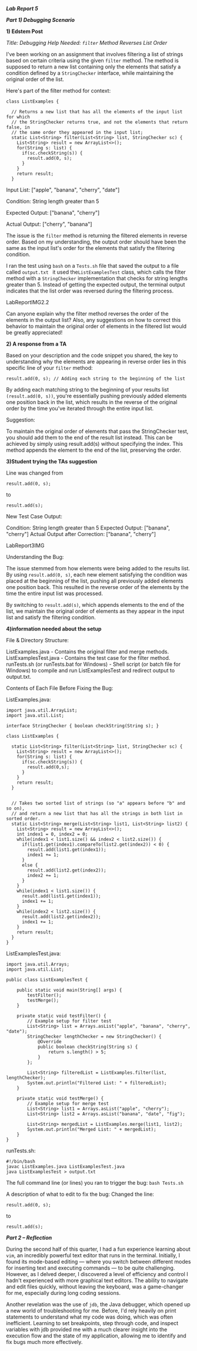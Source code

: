 ***Lab Report 5***

***Part 1) Debugging Scenario***

**1) Edstem Post**

*Title: Debugging Help Needed: `filter` Method Reverses List Order*

I've been working on an assignment that involves filtering a list of strings based on certain criteria using the given `filter` method. The method is supposed to return a new list containing only the elements that satisfy a condition defined by a `StringChecker` interface, while maintaining the original order of the list.

Here's part of the filter method for context:

```
class ListExamples {

  // Returns a new list that has all the elements of the input list for which
  // the StringChecker returns true, and not the elements that return false, in
  // the same order they appeared in the input list;
  static List<String> filter(List<String> list, StringChecker sc) {
    List<String> result = new ArrayList<>();
    for(String s: list) {
      if(sc.checkString(s)) {
        result.add(0, s);
      }
    }
    return result;
  }
```
Input List: ["apple", "banana", "cherry", "date"]

Condition: String length greater than 5

Expected Output: ["banana", "cherry"]

Actual Output: ["cherry", "banana"]

The issue is the `filter` method is returning the filtered elements in reverse order. Based on my understanding, the output order should have been the same as the input list's order for the elements that satisfy the filtering condition.

I ran the test using `bash` on a `Tests.sh` file that saved the output to a file called `output.txt ` it used the`ListExamplesTest` class, which calls the filter method with a `StringChecker` implementation that checks for string lengths greater than 5. Instead of getting the expected output, the terminal output indicates that the list order was reversed during the filtering process. 


LabReportIMG2.2


Can anyone explain why the filter method reverses the order of the elements in the output list? Also, any suggestions on how to correct this behavior to maintain the original order of elements in the filtered list would be greatly appreciated!


**2) A response from a TA**

Based on your description and the code snippet you shared, the key to understanding why the elements are appearing in reverse order lies in this specific line of your `filter` method:
~~~
result.add(0, s); // Adding each string to the beginning of the list
~~~
By adding each matching string to the beginning of your results list `(result.add(0, s))`, you're essentially pushing previously added elements one position back in the list, which results in the reverse of the original order by the time you've iterated through the entire input list.

Suggestion:

To maintain the original order of elements that pass the StringChecker test, you should add them to the end of the result list instead. This can be achieved by simply using result.add(s) without specifying the index. This method appends the element to the end of the list, preserving the order.

**3)Student trying the TAs suggestion**

Line was changed from 
```
result.add(0, s); 
```
to
```
result.add(s);
```

New Test Case Output:

Condition: String length greater than 5
Expected Output: ["banana", "cherry"]
Actual Output after Correction: ["banana", "cherry"]

LabReport3IMG

Understanding the Bug:

The issue stemmed from how elements were being added to the results list. By using `result.add(0, s)`, each new element satisfying the condition was placed at the beginning of the list, pushing all previously added elements one position back. This resulted in the reverse order of the elements by the time the entire input list was processed.

By switching to `result.add(s)`, which appends elements to the end of the list, we maintain the original order of elements as they appear in the input list and satisfy the filtering condition.


**4)information needed about the setup**

File & Directory Structure:

ListExamples.java - Contains the original filter and merge methods.
ListExamplesTest.java - Contains the test case for the filter method.
runTests.sh (or runTests.bat for Windows) - Shell script (or batch file for Windows) to compile and run ListExamplesTest and redirect output to output.txt.

Contents of Each File Before Fixing the Bug:

ListExamples.java:

```
import java.util.ArrayList;
import java.util.List;

interface StringChecker { boolean checkString(String s); }

class ListExamples {

  static List<String> filter(List<String> list, StringChecker sc) {
    List<String> result = new ArrayList<>();
    for(String s: list) {
      if(sc.checkString(s)) {
        result.add(0,s);
      }
    }
    return result;
  }


  // Takes two sorted list of strings (so "a" appears before "b" and so on),
  // and return a new list that has all the strings in both list in sorted order.
  static List<String> merge(List<String> list1, List<String> list2) {
    List<String> result = new ArrayList<>();
    int index1 = 0, index2 = 0;
    while(index1 < list1.size() && index2 < list2.size()) {
      if(list1.get(index1).compareTo(list2.get(index2)) < 0) {
        result.add(list1.get(index1));
        index1 += 1;
      }
      else {
        result.add(list2.get(index2));
        index2 += 1;
      }
    }
    while(index1 < list1.size()) {
      result.add(list1.get(index1));
      index1 += 1;
    }
    while(index2 < list2.size()) {
      result.add(list2.get(index2));
      index1 += 1;
    }
    return result;
  }
}
```

ListExamplesTest.java: 

```
import java.util.Arrays;
import java.util.List;

public class ListExamplesTest {

    public static void main(String[] args) {
        testFilter();
        testMerge();
    }

    private static void testFilter() {
        // Example setup for filter test
        List<String> list = Arrays.asList("apple", "banana", "cherry", "date");
        StringChecker lengthChecker = new StringChecker() {
            @Override
            public boolean checkString(String s) {
                return s.length() > 5;
            }
        };

        List<String> filteredList = ListExamples.filter(list, lengthChecker);
        System.out.println("Filtered List: " + filteredList);
    }

    private static void testMerge() {
        // Example setup for merge test
        List<String> list1 = Arrays.asList("apple", "cherry");
        List<String> list2 = Arrays.asList("banana", "date", "fig");

        List<String> mergedList = ListExamples.merge(list1, list2);
        System.out.println("Merged List: " + mergedList);
    }
}
```

runTests.sh:

```
#!/bin/bash
javac ListExamples.java ListExamplesTest.java
java ListExamplesTest > output.txt
```

The full command line (or lines) you ran to trigger the bug:
`bash Tests.sh`

A description of what to edit to fix the bug:
Changed the line:

```
result.add(0, s);
```
to 

```
result.add(s);
```

***Part 2 – Reflection***

During the second half of this quarter, I had a fun experience learning about `vim`, an incredibly powerful text editor that runs in the terminal. Initially, I found its mode-based editing — where you switch between different modes for inserting text and executing commands — to be quite challenging. However, as I delved deeper, I discovered a level of efficiency and control I hadn't experienced with more graphical text editors. The ability to navigate and edit files quickly, without leaving the keyboard, was a game-changer for me, especially during long coding sessions.

Another revelation was the use of `jdb`, the Java debugger, which opened up a new world of troubleshooting for me. Before, I'd rely heavily on print statements to understand what my code was doing, which was often inefficient. Learning to set breakpoints, step through code, and inspect variables with jdb provided me with a much clearer insight into the execution flow and the state of my application, allowing me to identify and fix bugs much more effectively.
